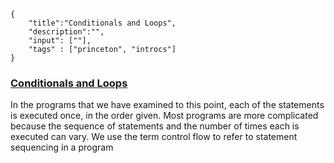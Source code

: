 ```javax-snippet
{
    "title":"Conditionals and Loops",
    "description":"",
    "input": [""],
    "tags" : ["princeton", "introcs"]
}
```
### [Conditionals and Loops](https://introcs.cs.princeton.edu/java/13flow)
In the programs that we have examined to this point, each of the statements is executed once, in the order given. Most programs are more complicated because the sequence of statements and the number of times each is executed can vary. We use the term control flow to refer to statement sequencing in a program